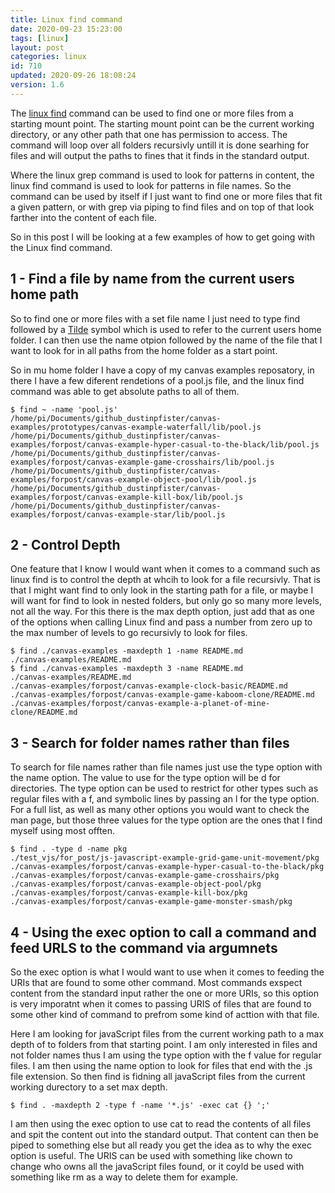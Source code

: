 ```yaml
---
title: Linux find command
date: 2020-09-23 15:23:00
tags: [linux]
layout: post
categories: linux
id: 710
updated: 2020-09-26 18:08:24
version: 1.6
---
```


The [linux find](https://en.wikipedia.org/wiki/Find_%28Unix%29) command can be used to find one or more files from a starting mount point. The starting mount point can be the current working directory, or any other path that one has permission to access. The command will loop over all folders recursivly untill it is done searhing for files and will output the paths to fines that it finds in the standard output.

Where the linux grep command is used to look for patterns in content, the linux find command is used to look for patterns in file names. So the command can be used by itself if I just want to find one or more files that fit a given pattern, or with grep via piping to find files and on top of that look farther into the content of each file.

So in this post I will be looking at a few examples of how to get going with the Linux find command.

<!-- more -->

## 1 - Find a file by name from the current users home path

So to find one or more files with a set file name I just need to type find followed by a [Tilde](https://en.wikipedia.org/wiki/Tilde#Computing) symbol which is used to refer to the current users home folder. I can then use the name otpion followed by the name of the file that I want to look for in all paths from the home folder as a start point.

So in mu home folder I have a copy of my canvas examples reposatory, in there I have a few diferent rendetions of a pool.js file, and the linux find command was able to get absolute paths to all of them.

```
$ find ~ -name 'pool.js'
/home/pi/Documents/github_dustinpfister/canvas-examples/prototypes/canvas-example-waterfall/lib/pool.js
/home/pi/Documents/github_dustinpfister/canvas-examples/forpost/canvas-example-hyper-casual-to-the-black/lib/pool.js
/home/pi/Documents/github_dustinpfister/canvas-examples/forpost/canvas-example-game-crosshairs/lib/pool.js
/home/pi/Documents/github_dustinpfister/canvas-examples/forpost/canvas-example-object-pool/lib/pool.js
/home/pi/Documents/github_dustinpfister/canvas-examples/forpost/canvas-example-kill-box/lib/pool.js
/home/pi/Documents/github_dustinpfister/canvas-examples/forpost/canvas-example-star/lib/pool.js
```

## 2 - Control Depth

One feature that I know I would want when it comes to a command such as linux find is to control the depth at whcih to look for a file recursivly. That is that I might want find to only look in the starting path for a file, or maybe I will want for find to look in nested folders, but only go so many more levels, not all the way. For this there is the max depth option, just add that as one of the options when calling Linux find and pass a number from zero up to the max number of levels to go recursivly to look for files.

```
$ find ./canvas-examples -maxdepth 1 -name README.md
./canvas-examples/README.md
$ find ./canvas-examples -maxdepth 3 -name README.md
./canvas-examples/README.md
./canvas-examples/forpost/canvas-example-clock-basic/README.md
./canvas-examples/forpost/canvas-example-game-kaboom-clone/README.md
./canvas-examples/forpost/canvas-example-a-planet-of-mine-clone/README.md
```

## 3 - Search for folder names rather than files

To search for file names rather than file names just use the type option with the name option. The value to use for the type option will be d for directories. The type option can be used to restrict for other types such as regular files with a f, and symbolic lines by passing an l for the type option. For a full list, as well as many other options you would want to check the man page, but those three values for the type option are the ones that I find myself using most offten.

```
$ find . -type d -name pkg
./test_vjs/for_post/js-javascript-example-grid-game-unit-movement/pkg
./canvas-examples/forpost/canvas-example-hyper-casual-to-the-black/pkg
./canvas-examples/forpost/canvas-example-game-crosshairs/pkg
./canvas-examples/forpost/canvas-example-object-pool/pkg
./canvas-examples/forpost/canvas-example-kill-box/pkg
./canvas-examples/forpost/canvas-example-game-monster-smash/pkg
```

## 4 - Using the exec option to call a command and feed URLS to the command via argumnets

So the exec option is what I would want to use when it comes to feeding the URIs that are found to some other command. Most commands exspect content from the standard input rather the one or more URIs, so this option is very imporatnt when it comes to passing URIS of files that are found to some other kind of command to prefrom some kind of acttion with that file.

Here I am looking for javaScript files from the current working path to a max depth of to folders from that starting point. I am only interested in files and not folder names thus I am using the type option with the f value for regular files. I am then using the name option to look for files that end with the .js file extension. So then find is fidning all javaScript files from the current working durectory to a set max depth.

```
$ find . -maxdepth 2 -type f -name '*.js' -exec cat {} ';'
```

I am then using the exec option to use cat to read the contents of all files and spit the content out into the standard output. That content can then be piped to something else but all ready you get the idea as to why the exec option is useful. The URIS can be used with something like chown to change who owns all the javaScript files found, or it coyld be used with something like rm as a way to delete them for example.


